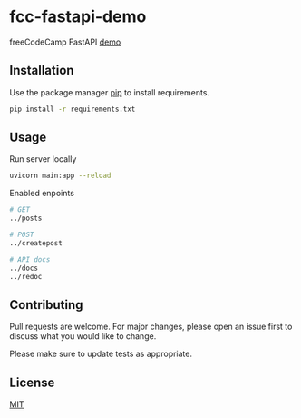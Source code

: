 # fcc-fastapi-demo

freeCodeCamp FastAPI [demo](https://youtu.be/0sOvCWFmrtA)

## Installation

Use the package manager [pip](https://pip.pypa.io/en/stable/) to install requirements.

```bash
pip install -r requirements.txt
```

## Usage

Run server locally

```bash
uvicorn main:app --reload
```

Enabled enpoints

```bash
# GET
../posts

# POST
../createpost

# API docs
../docs
../redoc
```

## Contributing
Pull requests are welcome. For major changes, please open an issue first to discuss what you would like to change.

Please make sure to update tests as appropriate.

## License
[MIT](https://choosealicense.com/licenses/mit/)
